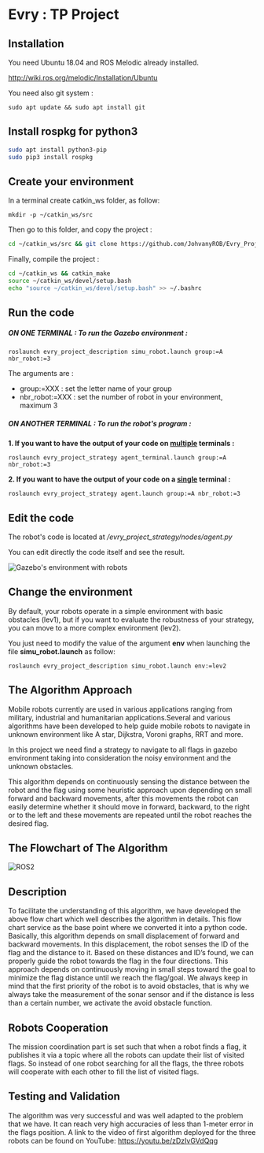 # Evry : TP Project

## Installation

You need Ubuntu 18.04 and ROS Melodic already installed. 

http://wiki.ros.org/melodic/Installation/Ubuntu

You need also git system : 

`sudo apt update && sudo apt install git` 

## Install rospkg for python3
```bash
sudo apt install python3-pip
sudo pip3 install rospkg
```

## Create your environment

In a terminal create catkin_ws folder, as follow: 

`mkdir -p ~/catkin_ws/src`

Then go to this folder, and copy the project :

```bash
cd ~/catkin_ws/src && git clone https://github.com/JohvanyROB/Evry_Project_2020.git
```

Finally, compile the project : 

```bash
cd ~/catkin_ws && catkin_make
source ~/catkin_ws/devel/setup.bash
echo "source ~/catkin_ws/devel/setup.bash" >> ~/.bashrc
```

## Run the code

##### ON ONE TERMINAL : To run the Gazebo environment : 

`roslaunch evry_project_description simu_robot.launch group:=A nbr_robot:=3`

The arguments are : 

* group:=XXX : set the letter name of your group
* nbr_robot:=XXX : set the number of robot in your environment, maximum 3

##### ON ANOTHER TERMINAL : To run the robot's program : 

**1. If you want to have the output of your code on <u>multiple</u> terminals :** 

`roslaunch evry_project_strategy agent_terminal.launch group:=A nbr_robot:=3`

**2. If you want to have the output of your code on a <u>single</u> terminal :** 

`roslaunch evry_project_strategy agent.launch group:=A nbr_robot:=3`

## Edit the code

The robot's code is located at */evry_project_strategy/nodes/agent.py* 

You can edit directly the code itself and see the result.

![Gazebo's environment with robots](https://github.com/JohvanyROB/Evry_Project_2020/blob/main/Gazebo.PNG)

## Change the environment

By default, your robots operate in a simple environment with basic obstacles (lev1), but if you want to evaluate the robustness of your strategy, you can move to a more complex environment (lev2). 

You just need to modify the value of the argument **env** when launching the file **simu_robot.launch** as follow:

`roslaunch evry_project_description simu_robot.launch env:=lev2`

## The Algorithm Approach

Mobile robots currently are used in various applications ranging from military, industrial and humanitarian applications.Several and various algorithms have been developed to help guide mobile robots to navigate in unknown environment like A star, Dijkstra, Voroni graphs, RRT and more.

In this project we need find a strategy to navigate to all flags in gazebo environment taking into consideration the noisy environment and the unknown obstacles.

This algorithm depends on continuously sensing the distance between the robot and the flag using some heuristic approach upon depending on small forward and backward movements, after this movements the robot can easily determine whether it should move in forward, backward, to the right or to the left and these movements are repeated until the robot reaches the desired flag. 

## The Flowchart of The Algorithm

![ROS2](https://user-images.githubusercontent.com/46069427/106035955-fe41f200-60d4-11eb-87cb-0afd7d5b46ee.png)


## Description

To facilitate the understanding of this algorithm, we have developed the above flow chart which well describes the algorithm in details. This flow chart service as the base point where we converted it into a python code.
Basically, this algorithm  depends on small displacement of forward and backward movements. In this displacement, the robot senses the ID of the flag and the distance to it. Based on these distances and ID’s found, we can properly guide the robot towards the flag in the four directions. This approach depends on continuously moving in small steps toward the goal to minimize the flag distance until we reach the flag/goal. We always keep in mind that the first priority of the robot is to avoid obstacles, that is why we always take the measurement of the sonar sensor and if the distance is less than a certain number, we activate the avoid obstacle function.

## Robots Cooperation

The mission coordination part is set such that when a robot finds a flag, it publishes it via a topic where all the robots can update their list of visited flags. So instead of one robot searching for all the flags, the three robots will cooperate with each other to fill the list of visited flags.

## Testing and Validation

The algorithm was very successful and was well adapted to the problem that we have. It can reach very high accuracies of less than 1-meter error in the flags position. A link to the video of first algorithm deployed for the three robots can be found on YouTube: https://youtu.be/zDzIvGVdQqg 



